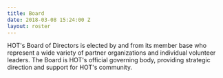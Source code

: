 ```yaml
---
title: Board
date: 2018-03-08 15:24:00 Z
layout: roster
---
```


HOT's Board of Directors is elected by and from its member base who represent a wide variety of partner organizations and individual volunteer leaders. The Board is HOT's official governing body, providing strategic direction and support for HOT's community.
